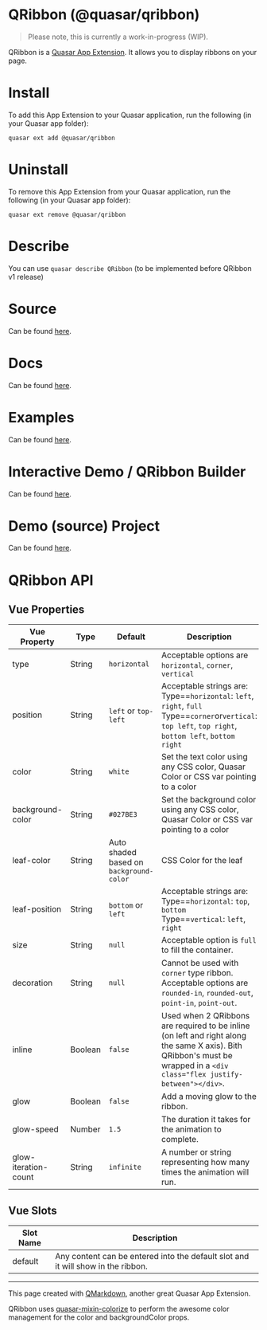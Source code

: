 QRibbon (@quasar/qribbon)
===

> Please note, this is currently a work-in-progress (WIP).

QRibbon is a [Quasar App Extension](https://quasar.dev/app-extensions/introduction). It allows you to display ribbons on your page.

# Install
To add this App Extension to your Quasar application, run the following (in your Quasar app folder):
```
quasar ext add @quasar/qribbon
```

# Uninstall
To remove this App Extension from your Quasar application, run the following (in your Quasar app folder):
```
quasar ext remove @quasar/qribbon
```

# Describe
You can use `quasar describe QRibbon` (to be implemented before QRibbon v1 release)

# Source
Can be found [here](https://github.com/quasarframework/app-extension-qribbon/).

# Docs
Can be found [here](https://quasarframework.github.io/app-extension-qribbon/).

# Examples
Can be found [here](https://quasarframework.github.io/app-extension-qribbon/examples).

# Interactive Demo / QRibbon Builder
Can be found [here](https://quasarframework.github.io/app-extension-qribbon/builder).

# Demo (source) Project
Can be found [here](https://github.com/quasarframework/app-extension-qribbon/tree/master/demo).

# QRibbon API

## Vue Properties

| Vue Property | Type | Default | Description |
| --- | --- | --- | --- |
| type | String | `horizontal` | Acceptable options are `horizontal`, `corner`, `vertical` |
| position | String | `left` or `top-left` | Acceptable strings are: <br/> Type==`horizontal`: `left`, `right`, `full`<br/> Type==`corner`or`vertical`: `top left`, `top right`, `bottom left`, `bottom right` |
| color | String | `white` | Set the text color using any CSS color, Quasar Color or CSS var pointing to a color  |
| background-color | String | `#027BE3` | Set the background color using any CSS color, Quasar Color or CSS var pointing to a color |
| leaf-color | String | Auto shaded based on `background-color` | CSS Color for the leaf |
| leaf-position | String | `bottom` or `left` | Acceptable strings are: <br/> Type==`horizontal`: `top`, `bottom`<br/> Type==`vertical`: `left`, `right` |
| size | String | `null` | Acceptable option is `full` to fill the container. |
| decoration | String | `null` | Cannot be used with `corner` type ribbon. Acceptable options are `rounded-in`, `rounded-out`, `point-in`, `point-out`. |
| inline | Boolean | `false` | Used when 2 QRibbons are required to be inline (on left and right along the same X axis). Bith QRibbon's must be wrapped in a `<div class="flex justify-between"></div>`. |
| glow | Boolean | `false` | Add a moving glow to the ribbon. |
| glow-speed | Number | `1.5` | The duration it takes for the animation to complete. |
| glow-iteration-count | String | `infinite` | A number or string representing how many times the animation will run. |

## Vue Slots
| Slot Name | Description |
| --- | --- |
| default | Any content can be entered into the default slot and it will show in the ribbon. |

---
This page created with [QMarkdown](https://quasarframework.github.io/app-extension-qmarkdown), another great Quasar App Extension.

QRibbon uses [quasar-mixin-colorize](https://github.com/hawkeye64/quasar-mixin-colorize) to perform the awesome color management for the color and backgroundColor props.
